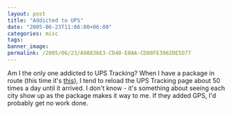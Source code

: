 ```yaml
---
layout: post
title: "Addicted to UPS"
date: "2005-06-23T11:06:00+06:00"
categories: misc 
tags: 
banner_image: 
permalink: /2005/06/23/A98836E3-CD40-E0AA-CD08FE3962DE5D77
---
```


Am I the only one addicted to UPS Tracking? When I have a package in route (this time it's <a href="http://www.amazon.com/exec/obidos/tg/detail/-/B0006TI9WG/002-5827188-6427215?%5Fencoding=UTF8&v=glance">this</a>), I tend to reload the UPS Tracking page about 50 times a day until it arrived. I don't know - it's something about seeing each city show up as the package makes it way to me. If they added GPS, I'd probably get no work done.